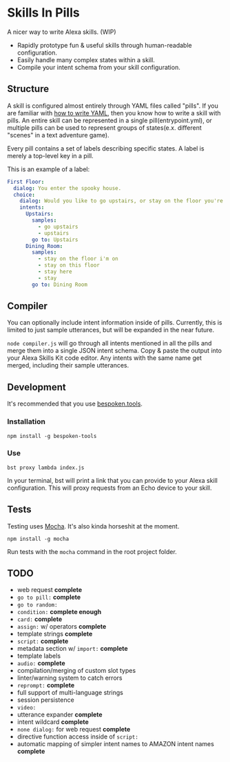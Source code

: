 Skills In Pills
===============

A nicer way to write Alexa skills. (WIP)

- Rapidly prototype fun & useful skills through human-readable configuration.
- Easily handle many complex states within a skill.
- Compile your intent schema from your skill configuration.

## Structure

A skill is configured almost entirely through YAML files called "pills".  If you are familiar with [how to write YAML](https://learnxinyminutes.com/docs/yaml/), then you know how to write a skill with pills.  An entire skill can be represented in a single pill(entrypoint.yml), or multiple pills can be used to represent groups of states(e.x. different "scenes" in a text adventure game).

Every pill contains a set of labels describing specific states.  A label is merely a top-level key in a pill.

This is an example of a label:

```yaml
First Floor:
  dialog: You enter the spooky house.
  choice:
    dialog: Would you like to go upstairs, or stay on the floor you're on?
    intents:
      Upstairs:
        samples:
          - go upstairs
          - upstairs
        go to: Upstairs
      Dining Room:
        samples:
          - stay on the floor i'm on
          - stay on this floor
          - stay here
          - stay
        go to: Dining Room
```

## Compiler

You can optionally include intent information inside of pills.  Currently, this is limited to just sample utterances, but will be expanded in the near future.

`node compiler.js` will go through all intents mentioned in all the pills and merge them into a single JSON intent schema.  Copy & paste the output into your Alexa Skills Kit code editor.  Any intents with the same name get merged, including their sample utterances.

## Development

It's recommended that you use [bespoken.tools](https://bespoken.tools/).

### Installation

`npm install -g bespoken-tools`

### Use

`bst proxy lambda index.js`

In your terminal, bst will print a link that you can provide to your Alexa skill configuration.  This will proxy requests from an Echo device to your skill.

## Tests

Testing uses [Mocha](https://github.com/mochajs/mocha).  It's also kinda horseshit at the moment.

`npm install -g mocha`

Run tests with the `mocha` command in the root project folder.

## TODO

- web request **complete**
- `go to pill:` **complete**
- `go to random:`
- `condition:` **complete enough**
- `card:` **complete**
- `assign:` w/ operators **complete**
- template strings **complete**
- `script:` **complete**
- metadata section w/ `import:` **complete**
- template labels
- `audio:` **complete**
- compilation/merging of custom slot types
- linter/warning system to catch errors
- `reprompt:` **complete**
- full support of multi-language strings
- session persistence
- `video:`
- utterance expander **complete**
- intent wildcard **complete**
- `none dialog:` for web request **complete**
- directive function access inside of `script:`
- automatic mapping of simpler intent names to AMAZON intent names **complete**

